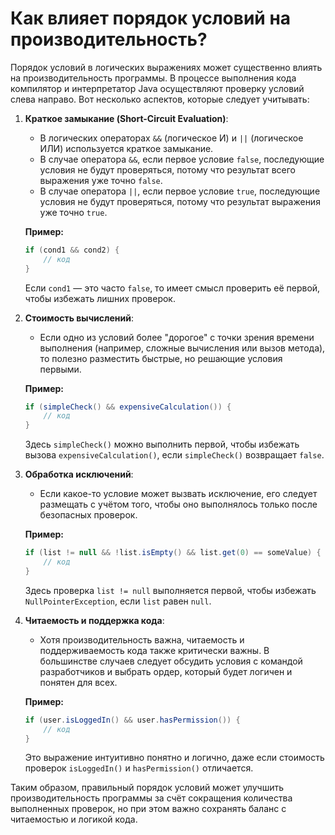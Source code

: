 # Как влияет порядок условий на производительность?

Порядок условий в логических выражениях может существенно влиять на производительность программы. В процессе выполнения кода компилятор и интерпретатор Java осуществляют проверку условий слева направо. Вот несколько аспектов, которые следует учитывать:

1. **Краткое замыкание (Short-Circuit Evaluation)**:
    - В логических операторах `&&` (логическое И) и `||` (логическое ИЛИ) используется краткое замыкание.
    - В случае оператора `&&`, если первое условие `false`, последующие условия не будут проверяться, потому что результат всего выражения уже точно `false`.
    - В случае оператора `||`, если первое условие `true`, последующие условия не будут проверяться, потому что результат выражения уже точно `true`.

   **Пример:**
    ```java
    if (cond1 && cond2) {
        // код
    }
    ```
    Если `cond1` — это часто `false`, то имеет смысл проверить её первой, чтобы избежать лишних проверок.

2. **Стоимость вычислений**:
    - Если одно из условий более "дорогое" с точки зрения времени выполнения (например, сложные вычисления или вызов метода), то полезно разместить быстрые, но решающие условия первыми.
    
   **Пример:**
    ```java
    if (simpleCheck() && expensiveCalculation()) {
        // код
    }
    ```
    Здесь `simpleCheck()` можно выполнить первой, чтобы избежать вызова `expensiveCalculation()`, если `simpleCheck()` возвращает `false`.

3. **Обработка исключений**:
    - Если какое-то условие может вызвать исключение, его следует размещать с учётом того, чтобы оно выполнялось только после безопасных проверок.

    **Пример:**
    ```java
    if (list != null && !list.isEmpty() && list.get(0) == someValue) {
        // код
    }
    ```
    Здесь проверка `list != null` выполняется первой, чтобы избежать `NullPointerException`, если `list` равен `null`.

4. **Читаемость и поддержка кода**:
    - Хотя производительность важна, читаемость и поддерживаемость кода также критически важны. В большинстве случаев следует обсудить условия с командой разработчиков и выбрать ордер, который будет логичен и понятен для всех.

   **Пример:**
    ```java
    if (user.isLoggedIn() && user.hasPermission()) {
        // код
    }
    ```
    Это выражение интуитивно понятно и логично, даже если стоимость проверок `isLoggedIn()` и `hasPermission()` отличается.

Таким образом, правильный порядок условий может улучшить производительность программы за счёт сокращения количества выполненных проверок, но при этом важно сохранять баланс с читаемостью и логикой кода.